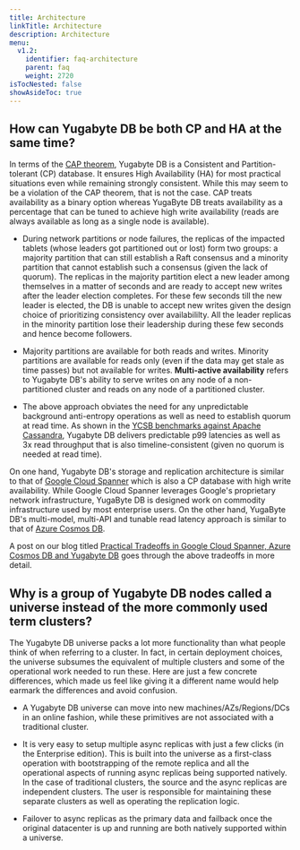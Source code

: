 ```yaml
---
title: Architecture
linkTitle: Architecture
description: Architecture
menu:
  v1.2:
    identifier: faq-architecture
    parent: faq
    weight: 2720
isTocNested: false
showAsideToc: true
---
```


## How can Yugabyte DB be both CP and HA at the same time?

In terms of the [CAP theorem](https://blog.yugabyte.com/a-for-apple-b-for-ball-c-for-cap-theorem-8e9b78600e6d), Yugabyte DB is a Consistent and Partition-tolerant (CP) database. It ensures High Availability (HA) for most practical situations even while remaining strongly consistent. While this may seem to be a violation of the CAP theorem, that is not the case. CAP treats availability as a binary option whereas YugaByte DB treats availability as a percentage that can be tuned to achieve high write availability (reads are always available as long as a single node is available). 

- During network partitions or node failures, the replicas of the impacted tablets (whose leaders got partitioned out or lost) form two groups: a majority partition that can still establish a Raft consensus and a minority partition that cannot establish such a consensus (given the lack of quorum). The replicas in the majority partition elect a new leader among themselves in a matter of seconds and are ready to accept new writes after the leader election completes. For these few seconds till the new leader is elected, the DB is unable to accept new writes given the design choice of prioritizing consistency over availabililty. All the leader replicas in the minority partition lose their leadership during these few seconds and hence become followers. 

- Majority partitions are available for both reads and writes. Minority partitions are available for reads only (even if the data may get stale as time passes) but not available for writes. **Multi-active availability** refers to Yugabyte DB's ability to serve writes on any node of a non-partitioned cluster and reads on any node of a partitioned cluster.

- The above approach obviates the need for any unpredictable background anti-entropy operations as well as need to establish quorum at read time. As shown in the [YCSB benchmarks against Apache Cassandra](https://forum.yugabyte.com/t/ycsb-benchmark-results-for-yugabyte-and-apache-cassandra-again-with-p99-latencies/99), Yugabyte DB delivers predictable p99 latencies as well as 3x read throughput that is also timeline-consistent (given no quorum is needed at read time).

On one hand, Yugabyte DB's storage and replication architecture is similar to that of [Google Cloud Spanner](https://cloudplatform.googleblog.com/2017/02/inside-Cloud-Spanner-and-the-CAP-Theorem.html) which is also a CP database with high write availability. While Google Cloud Spanner leverages Google's proprietary network infrastructure, YugaByte DB is designed work on commodity infrastructure used by most enterprise users. On the other hand, YugaByte DB's multi-model, multi-API and tunable read latency approach is similar to that of [Azure Cosmos DB](https://azure.microsoft.com/en-us/blog/a-technical-overview-of-azure-cosmos-db/).

A post on our blog titled [Practical Tradeoffs in Google Cloud Spanner, Azure Cosmos DB and Yugabyte DB](https://blog.yugabyte.com/practical-tradeoffs-in-google-cloud-spanner-azure-cosmos-db-and-yugabyte-db/) goes through the above tradeoffs in more detail.

## Why is a group of Yugabyte DB nodes called a universe instead of the more commonly used term clusters?

The Yugabyte DB universe packs a lot more functionality than what people think of when referring to a cluster. In fact, in certain deployment choices, the universe subsumes the equivalent of multiple clusters and some of the operational work needed to run these. Here are just a few concrete differences, which made us feel like giving it a different name would help earmark the differences and avoid confusion.

- A Yugabyte DB universe can move into new machines/AZs/Regions/DCs in an online fashion, while these primitives are not associated with a traditional cluster.

- It is very easy to setup multiple async replicas with just a few clicks (in the Enterprise edition). This is built into the universe as a first-class operation with bootstrapping of the remote replica and all the operational aspects of running async replicas being supported natively. In the case of traditional clusters, the source and the async replicas are independent clusters. The user is responsible for maintaining these separate clusters as well as operating the replication logic.

- Failover to async replicas as the primary data and failback once the original datacenter is up and running are both natively supported within a universe.
